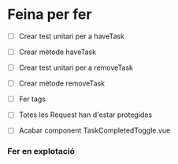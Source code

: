 # Feina per fer
- [ ] Crear test unitari per a haveTask
- [ ] Crear mètode haveTask
- [ ] Crear test unitari per a removeTask
- [ ] Crear mètode removeTask

- [ ] Fer tags

- [ ] Totes les Request han d'estar protegides
- [ ] Acabar component TaskCompletedToggle.vue

### Fer en explotació
